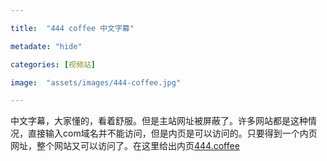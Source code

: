 ```yaml
---

title:  "444 coffee 中文字幕"

metadate: "hide"

categories: [视频站]

image:  "assets/images/444-coffee.jpg"

---
```

中文字幕，大家懂的，看着舒服。但是主站网址被屏蔽了。许多网站都是这种情况，直接输入com域名并不能访问，但是内页是可以访问的。只要得到一个内页网址，整个网站又可以访问了。在这里给出内页<a href="https://www.444.coffee/tag/%E6%A1%83%E4%B9%83%E6%9C%A8%E9%A6%99%E5%A5%88"  id="gg" target="_blank">444.coffee</a>
